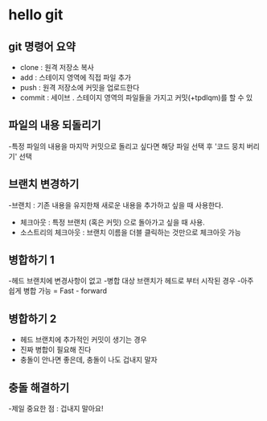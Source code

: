 # hello git

## git 명령어 요약

- clone : 원격 저장소 복사
- add : 스테이지 영역에 직접 파일 추가
- push : 원격 저장소에 커밋을 업로드한다
- commit : 세이브 . 스테이지 영역의 파일들을 가지고 커밋(+tpdlqm)를 할 수 있


## 파일의 내용 되돌리기

-특정 파일의 내용을 마지막 커밋으로 돌리고 싶다면 해당 파일 선택 후 '코드 뭉치 버리기' 선택

## 브랜치 변경하기

-브랜치 : 기존 내용을 유지한채 새로운 내용을 추가하고 싶을 때 사용한다.
- 체크아웃 : 특정 브랜치 (혹은 커밋) 으로 돌아가고 싶을 때 사용.
- 소스트리의 체크아웃 : 브랜치 이름을 더블 클릭하는 것만으로 체크아웃 가능

## 병합하기 1

-헤드 브랜치에 변경사항이 없고
-병합 대상 브랜치가 헤드로 부터 시작된 경우
-아주 쉽게 병합 가능 = Fast - forward

## 병합하기 2
- 헤드 브랜치에 추가적인 커밋이 생기는 경우
- 진짜 병합이 필요해 진다
- 충돌이 안나면 좋은데, 충돌이 나도 겁내지 말자

## 충돌 해결하기

-제일 중요한 점 : 겁내지 말아요!

